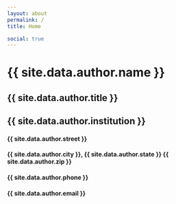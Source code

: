 ```yaml
---
layout: about
permalink: /
title: Home

social: true
---
```


<h1 class="profile">{{ site.data.author.name }}</h1>
<h2 class="profile">{{ site.data.author.title }}</h2>
<h2 class="profile">{{ site.data.author.institution }}</h2>
<h4 class="profile">{{ site.data.author.street }}</h4>
<h4 class="profile">{{ site.data.author.city }}, {{ site.data.author.state }} {{ site.data.author.zip }}</h4>
<h4 class="profile">{{ site.data.author.phone }}</h4>
<h4 class="profile">{{ site.data.author.email }}</h4>
